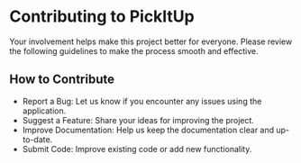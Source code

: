 # Contributing to PickItUp
Your involvement helps make this project better for everyone. Please review the following guidelines to make the process smooth and effective.

## How to Contribute
- Report a Bug: Let us know if you encounter any issues using the application.
- Suggest a Feature: Share your ideas for improving the project.
- Improve Documentation: Help us keep the documentation clear and up-to-date.
- Submit Code: Improve existing code or add new functionality.

